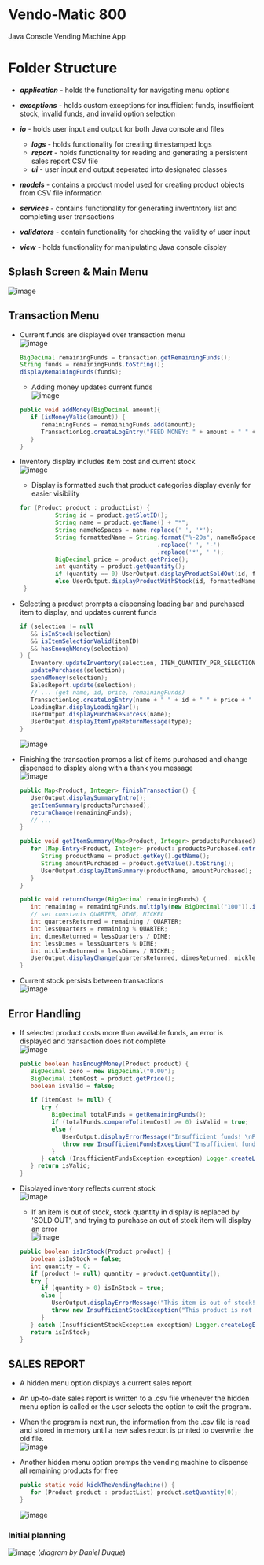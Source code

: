 # Vendo-Matic 800
Java Console Vending Machine App

# Folder Structure

- ***application*** - holds the functionality for navigating menu options   
- ***exceptions*** - holds custom exceptions for insufficient funds, insufficient stock, invalid funds, and invalid option selection   

- ***io*** - holds user input and output for both Java console and files
  - ***logs*** - holds functionality for creating timestamped logs   
  - ***report*** - holds functionality for reading and generating a persistent sales report CSV file   
  - ***ui*** - user input and output seperated into designated classes   
- ***models*** - contains a product model used for creating product objects from CSV file information
- ***services*** - contains functionality for generating inventntory list and completing user transactions
- ***validators*** - contain functionality for checking the validity of user input
- ***view*** - holds functionality for manipulating Java console display

## Splash Screen & Main Menu   
  ![image](https://user-images.githubusercontent.com/47723396/203184846-86a43f6e-2167-4c21-974d-f77188ca5fbb.png)
     
## Transaction Menu
- Current funds are displayed over transaction menu   
  ![image](https://user-images.githubusercontent.com/47723396/203184956-10a2dcb5-f676-406d-bd1d-88ca979cf31c.png)
  ```java
  BigDecimal remainingFunds = transaction.getRemainingFunds();
  String funds = remainingFunds.toString();
  displayRemainingFunds(funds);
  ```
  - Adding money updates current funds   
  ![image](https://user-images.githubusercontent.com/47723396/203185135-fd158f03-27f2-4fd3-aef6-5f28e27df11f.png)      
  ```java
  public void addMoney(BigDecimal amount){
     if (isMoneyValid(amount)) {
        remainingFunds = remainingFunds.add(amount);
        TransactionLog.createLogEntry("FEED MONEY: " + amount + " " + remainingFunds);
     }
  }
  ```
- Inventory display includes item cost and current stock   
![image](https://user-images.githubusercontent.com/47723396/203185032-104382dd-7593-4e8b-941b-10771a33a8ff.png) 
  - Display is formatted such that product categories display evenly for easier visibility   
  ```java
  for (Product product : productList) {
            String id = product.getSlotID();
            String name = product.getName() + "*";
            String nameNoSpaces = name.replace(' ', '*');
            String formattedName = String.format("%-20s", nameNoSpaces)
                                         .replace(' ', '-')
                                         .replace('*', ' ');
            BigDecimal price = product.getPrice();
            int quantity = product.getQuantity();
            if (quantity == 0) UserOutput.displayProductSoldOut(id, formattedName, price);
            else UserOutput.displayProductWithStock(id, formattedName, price, quantity);
   }
   ```     
- Selecting a product prompts a dispensing loading bar and purchased item to display, and updates current funds   
  ```java
  if (selection != null
     && isInStock(selection)
     && isItemSelectionValid(itemID)
     && hasEnoughMoney(selection)
  ) {
     Inventory.updateInventory(selection, ITEM_QUANTITY_PER_SELECTION);
     updatePurchases(selection);
     spendMoney(selection);
     SalesReport.update(selection);
     // ... (get name, id, price, remainingFunds)
     TransactionLog.createLogEntry(name + " " + id + " " + price + " " + remainingFunds);
     LoadingBar.displayLoadingBar();
     UserOutput.displayPurchaseSuccess(name);
     UserOutput.displayItemTypeReturnMessage(type);
  }
  ```
  ![image](https://user-images.githubusercontent.com/47723396/203185389-3059fbb6-fe1f-4eaf-b905-9375759058d0.png)
  
- Finishing the transaction promps a list of items purchased and change dispensed to display along with a thank you message   
![image](https://user-images.githubusercontent.com/47723396/203186349-0109b11c-5a1e-4cb7-837d-e1734dcd7ce6.png)   
  ```java
  public Map<Product, Integer> finishTransaction() {
     UserOutput.displaySummaryIntro();
     getItemSummary(productsPurchased);
     returnChange(remainingFunds);
     // ...
  }
  
  public void getItemSummary(Map<Product, Integer> productsPurchased) {
     for (Map.Entry<Product, Integer> product: productsPurchased.entrySet()) {
        String productName = product.getKey().getName();
        String amountPurchased = product.getValue().toString();
        UserOutput.displayItemSummary(productName, amountPurchased);
     }
  }

  public void returnChange(BigDecimal remainingFunds) {
     int remaining = remainingFunds.multiply(new BigDecimal("100")).intValue();
     // set constants QUARTER, DIME, NICKEL
     int quartersReturned = remaining / QUARTER;
     int lessQuarters = remaining % QUARTER;
     int dimesReturned = lessQuarters / DIME;
     int lessDimes = lessQuarters % DIME;
     int nicklesReturned = lessDimes / NICKEL;
     UserOutput.displayChange(quartersReturned, dimesReturned, nicklesReturned);
  }
  ```

     
- Current stock persists between transactions   
  ![image](https://user-images.githubusercontent.com/47723396/203186555-660d8356-2781-4b76-999a-db4aee0653b7.png)
     
## Error Handling
     
- If selected product costs more than available funds, an error is displayed and transaction does not complete    
  ![image](https://user-images.githubusercontent.com/47723396/203185477-40d2f7b6-c386-4f82-a187-40febce78f99.png)
  ```java
  public boolean hasEnoughMoney(Product product) {
     BigDecimal zero = new BigDecimal("0.00");
     BigDecimal itemCost = product.getPrice();
     boolean isValid = false;

     if (itemCost != null) {
        try {
           BigDecimal totalFunds = getRemainingFunds();
           if (totalFunds.compareTo(itemCost) >= 0) isValid = true;
           else {
              UserOutput.displayErrorMessage("Insufficient funds! \nPlease add money to purchase item.");
              throw new InsufficientFundsException("Insufficient funds.", remainingFunds, itemCost);
           }
        } catch (InsufficientFundsException exception) Logger.createLogEntry(exception.getMessage());
     } return isValid;
  }
  ```
- Displayed inventory reflects current stock   
  ![image](https://user-images.githubusercontent.com/47723396/203185706-be67d70e-0979-4394-87f8-782ae4baff47.png)
     
  - If an item is out of stock, stock quantity in display is replaced by 'SOLD OUT', and trying to purchase an out of stock item will display an error   
  ![image](https://user-images.githubusercontent.com/47723396/203185858-179e5b7c-8fa0-4004-80be-dc70ebebf6e3.png)
  ```java
  public boolean isInStock(Product product) {
     boolean isInStock = false;
     int quantity = 0;
     if (product != null) quantity = product.getQuantity();
     try {
        if (quantity > 0) isInStock = true;
        else {
           UserOutput.displayErrorMessage("This item is out of stock! \nPlease select a different item.");
           throw new InsufficientStockException("This product is not available", quantity);
        }
     } catch (InsufficientStockException exception) Logger.createLogEntry(exception.getMessage());
     return isInStock;
  }
  ```
    
## SALES REPORT
- A hidden menu option displays a current sales report
- An up-to-date sales report is written to a .csv file whenever the hidden menu option is called or the user selects the option to exit the program.
- When the program is next run, the information from the .csv file is read and stored in memory until a new sales report is printed to overwrite the old file.   
  ![image](https://user-images.githubusercontent.com/47723396/203186694-95e7ff9e-de3b-42f4-bb7e-8c718fa7dc53.png)
     
- Another hidden menu option promps the vending machine to dispense all remaining products for free   
  ```java
  public static void kickTheVendingMachine() {
     for (Product product : productList) product.setQuantity(0);
  }
  ```
  ![image](https://user-images.githubusercontent.com/47723396/203186857-3202450a-95aa-4737-b54b-289d3bb3281d.png)


### Initial planning 
![image](https://user-images.githubusercontent.com/47723396/203187111-b9a87bf0-9eac-47da-9064-8646a941114c.png)
(*diagram by Daniel Duque*)


